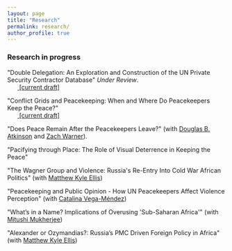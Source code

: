 ```yaml
---
layout: page
title: "Research"
permalink: research/
author_profile: true
---
```


<!-- ### Publications

"Affluence and Congruence: Unequal Representation Around the World" (with Noam Lupu). 2022. *Journal of Politics* 84 (1): 276-290.
<br>&nbsp;&nbsp;&nbsp;&nbsp;&nbsp;&nbsp;<span style="padding-right:5%"><a href='{{ "/download/Lupu-Warner-Affluence.pdf" | relative_url }}'><i class='fas fa-file-pdf'></i> [paper]</a></span>
<br>&nbsp;&nbsp;&nbsp;&nbsp;&nbsp;&nbsp;<span style="padding-right:5%"><a href='{{ "/download/Lupu-Warner-Appendix.pdf" | relative_url }}'><i class='fas fa-file-pdf'></i> [appendix]</a></span>
<br>&nbsp;&nbsp;&nbsp;&nbsp;&nbsp;&nbsp;<span style="padding-right:5%"><a href='https://dataverse.harvard.edu/dataset.xhtml?persistentId=doi:10.7910/DVN/DBNBEU'><i class='fas fa-code-branch'></i> [replication archive]</a></span>
<br>&nbsp;&nbsp;&nbsp;&nbsp;&nbsp;&nbsp;<span style="padding-right:5%"><a href='https://www.washingtonpost.com/politics/2021/06/15/voters-around-world-think-their-governments-are-out-touch-they-have-point/'><i class='fas fa-bullhorn'></i> [Washington Post coverage]</a></span> -->

### Research in progress

"Double Delegation: An Exploration and Construction of the UN Private Security Contractor Database" *Under Review*.
<br>&nbsp;&nbsp;&nbsp;&nbsp;&nbsp;&nbsp;<span style="padding-right:5%"><a href='{{ "https://www.skytheacademic.com/files/double_delegation.pdf"}}'><i class='fas fa-file-pdf'></i> [current draft]</a></span>

"Conflict Grids and Peacekeeping: When and Where Do Peacekeepers Keep the Peace?"
<br>&nbsp;&nbsp;&nbsp;&nbsp;&nbsp;&nbsp;<span style="padding-right:5%"><a href='{{ "https://www.skytheacademic.com/files/conflict_grids.pdf"}}'><i class='fas fa-file-pdf'></i> [current draft]</a></span>

"Does Peace Remain After the Peacekeepers Leave?" (with [Douglas B. Atkinson](https://dougbatkinson.wordpress.com/) and [Zach Warner](https://zachwarner.net/)).

"Pacifying through Place: The Role of Visual Deterrence in Keeping the Peace"

"The Wagner Group and Violence: Russia's Re-Entry Into Cold War African Politics" (with [Matthew Kyle Ellis](https://www.linkedin.com/in/matt-ellis-7b187492/))

"Peacekeeping and Public Opinion - How UN Peacekeepers Affect Violence Perception" (with [Catalina Vega-Méndez](https://www.linkedin.com/in/catalina-vega-mendez-162196237/))

"What’s in a Name? Implications of Overusing 'Sub-Saharan Africa'" (with [Mitushi Mukherjee](https://www.linkedin.com/in/mitushi04/))

"Alexander or Ozymandias?: Russia’s PMC Driven Foreign Policy in Africa" (with [Matthew Kyle Ellis](https://www.linkedin.com/in/matt-ellis-7b187492/))

<!-- "Divide to Rule: Deconcentration and Coalition Bargaining." *Under review*.
<br>&nbsp;&nbsp;&nbsp;&nbsp;&nbsp;&nbsp;<span style="padding-right:5%"><a href='{{ "/download/Warner-Divide-to-Rule.pdf" | relative_url }}'><i class='fas fa-file-pdf'></i> [current draft]</a></span>
<br>&nbsp;&nbsp;&nbsp;&nbsp;&nbsp;&nbsp;<span style="padding-right:5%"><a href='{{ "/download/Warner-Divide-to-Rule-Appendix.pdf" | relative_url }}'><i class='fas fa-file-pdf'></i> [appendix]</a> </span> -->
